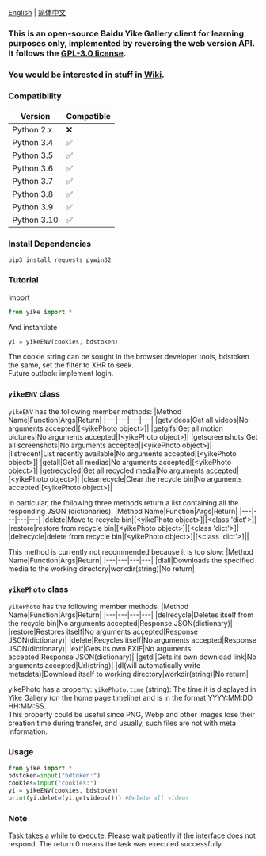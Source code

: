 [English](https://github.com/hexin-lin-1024/yikeWebClient/blob/main/README.md) | [简体中文](https://github.com/hexin-lin-1024/yikeWebClient/blob/main/README.sc.md)

### This is an open-source Baidu Yike Gallery client for learning purposes only, implemented by reversing the web version API. It follows the [GPL-3.0 license](https://github.com/hexin-lin-1024/yikeWebClientPython/blob/main/LICENSE).
### You would be interested in stuff in [Wiki](https://github.com/hexin-lin-1024/yikeWebClientPython/wiki).
### Compatibility
|Version|Compatible|
|---|---|
|Python 2.x| :x: |
|Python 3.4| :white_check_mark: |
|Python 3.5| :white_check_mark: |
|Python 3.6| :white_check_mark: |
|Python 3.7| :white_check_mark: |
|Python 3.8| :white_check_mark: |
|Python 3.9| :white_check_mark: |
|Python 3.10| :white_check_mark: |
### Install Dependencies
`pip3 install requests pywin32`
### Tutorial
Import
```Python
from yike import *
```
And instantiate
```Python
yi = yikeENV(cookies, bdstoken)
```
The cookie string can be sought in the browser developer tools, bdstoken the same, set the filter to XHR to seek.  
Future outlook: implement login.  
### `yikeENV` class
`yikeENV` has the following member methods:
|Method Name|Function|Args|Return|
|---|---|---|---|
|getvideos|Get all videos|No arguments accepted|\[\<yikePhoto object\>\]|
|getgifs|Get all motion pictures|No arguments accepted|\[\<yikePhoto object\>\]|
|getscreenshots|Get all screenshots|No arguments accepted|\[\<yikePhoto object\>\]|
|listrecent|List recently available|No arguments accepted|\[\<yikePhoto object\>\]|
|getall|Get all medias|No arguments accepted|\[\<yikePhoto object\>\]|
|getrecycled|Get all recycled media|No arguments accepted|\[\<yikePhoto object\>\]|
|clearrecycle|Clear the recycle bin|No arguments accepted|\[\<yikePhoto object\>\]|

In particular, the following three methods return a list containing all the responding JSON (dictionaries).
|Method Name|Function|Args|Return|
|---|---|---|---|
|delete|Move to recycle bin|\[\<yikePhoto object\>\]|\[\<class 'dict'\>\]|
|restore|restore from recycle bin|\[\<yikePhoto object\>\]|\[\<class 'dict'\>\]|
|delrecycle|delete from recycle bin|\[\<yikePhoto object\>\]|\[\<class 'dict'\>\]||

This method is currently not recommended because it is too slow:
|Method Name|Function|Args|Return|
|---|---|---|---|
|dlall|Downloads the specified media to the working directory|workdir(string)|No return|
### `yikePhoto` class
`yikePhoto` has the following member methods.
|Method Name|Function|Args|Return|
|---|---|---|---|
|delrecycle|Deletes itself from the recycle bin|No arguments accepted|Response JSON(dictionary)|
|restore|Restores itself|No arguments accepted|Response JSON(dictionary)|
|delete|Recycles itself|No arguments accepted|Response JSON(dictionary)|
|exif|Gets its own EXIF|No arguments accepted|Response JSON(dictionary)|
|getdl|Gets its own download link|No arguments accepted|Url(string)|
|dl(will automatically write metadata)|Download itself to working directory|workdir(string)|No return|

yikePhoto has a property: `yikePhoto.time` (string): The time it is displayed in Yike Gallery (on the home page timeline) and is in the format YYYY:MM:DD HH:MM:SS.  
This property could be useful since PNG, Webp and other images lose their creation time during transfer, and usually, such files are not with meta information.
### Usage
```Python
from yike import *  
bdstoken=input("bdtoken:")  
cookies=input("cookies:")  
yi = yikeENV(cookies, bdstoken)  
print(yi.delete(yi.getvideos())) #Delete all videos  
```
### Note
Task takes a while to execute. Please wait patiently if the interface does not respond. The return 0 means the task was executed successfully.
